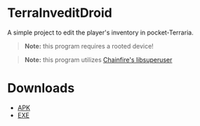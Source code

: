 # TerraInveditDroid
A simple project to edit the player's inventory in pocket-Terraria.

> **Note:** this program requires a rooted device!

> **Note:** this program utilizes [Chainfire's libsuperuser](https://github.com/Chainfire/libsuperuser)

# Downloads
- [APK](https://github.com/MarcuzD/TerraInveditDroid/blob/master/bin/TerraInveditDroid.apk?raw=true)
- [EXE](https://github.com/MarcuzD/MarcusD.TerraInvedit)
